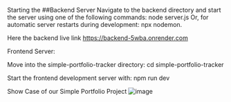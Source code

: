 Starting the ##Backend Server
Navigate to the backend directory and start the server using one of the following commands:
node server.js
Or, for automatic server restarts during development: npx nodemon.

Here the backend live link
https://backend-5wba.onrender.com

Frontend Server:

Move into the simple-portfolio-tracker directory:
cd simple-portfolio-tracker

Start the frontend development server with:
npm run dev

Show Case of our Simple Portfolio Project
![image](https://github.com/user-attachments/assets/e4f4cb00-6e68-4d3a-a5dd-ba12dba19e70)




